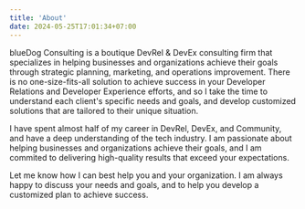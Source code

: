 ```yaml
---
title: 'About'
date: 2024-05-25T17:01:34+07:00
---
```


blueDog Consulting is a boutique DevRel & DevEx consulting firm that specializes in helping businesses and organizations achieve their goals through strategic planning, marketing, and operations improvement. There is no one-size-fits-all solution to achieve success in your Developer Relations and Developer Experience efforts, and so I take the time to understand each client's specific needs and goals, and develop customized solutions that are tailored to their unique situation.

I have spent almost half of my career in DevRel, DevEx, and Community, and have a deep understanding of the tech industry. I am passionate about helping businesses and organizations achieve their goals, and I am commited to delivering high-quality results that exceed your expectations.

Let me know how I can best help you and your organization. I am always happy to discuss your needs and goals, and to help you develop a customized plan to achieve success.
